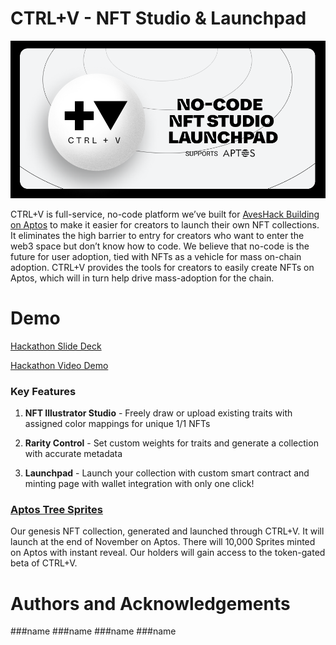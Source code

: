 # CTRL+V - NFT Studio & Launchpad
![CTRL+V Banner](https://github.com/ctrlvagency/CtrlvMinter/blob/main/ctrlvbanner.png "Banner")

CTRL+V is full-service, no-code platform we’ve built for [AvesHack Building on Aptos](https://dorahacks.io/hackathon/41/) to make it easier for creators to launch their own NFT collections. It eliminates the high barrier to entry for creators who want to enter the web3 space but don’t know how to code. We believe that no-code is the future for user adoption, tied with NFTs as a vehicle for mass on-chain adoption. CTRL+V provides the tools for creators to easily create NFTs on Aptos, which will in turn help drive mass-adoption for the chain.

# Demo

[Hackathon Slide Deck](https://drive.google.com/file/d/1sfeEK9J17PdoccD2pW0RNVKTL0ES5WyE/view?usp=share_link)

[Hackathon Video Demo](https://youtu.be/0UmCu1uTgvI)

### Key Features

1. **NFT Illustrator Studio** - Freely draw or upload existing traits with assigned color mappings for unique 1/1 NFTs

2. **Rarity Control** - Set custom weights for traits and generate a collection with accurate metadata

3. **Launchpad** - Launch your collection with custom smart contract and minting page with wallet integration with only one click!

### [Aptos Tree Sprites](https://www.ctrlv.studio/collections/treesprites)

Our genesis NFT collection, generated and launched through CTRL+V. It will launch at the end of November on Aptos. There will 10,000 Sprites minted on Aptos with instant reveal. Our holders will gain access to the token-gated beta of CTRL+V.

# Authors and Acknowledgements

###name
###name
###name
###name
